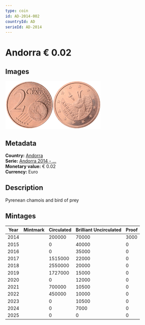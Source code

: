 ```yaml
---
type: coin
id: AD-2014-002
countryId: AD
serieId: AD-2014
---
```


# Andorra € 0.02

## Images

<img src="../../../Images/common-2007-002.webp" height="150" alt="Front image"><img src="Images/andorra-2014-002.webp" height="150" alt="Back image">

## Metadata

**Country:** [Andorra](../index.md)\
**Serie:** [Andorra 2014 - ...](index.md)\
**Monetary value:** € 0.02\
**Currency:** Euro

## Description

Pyrenean chamois and bird of prey

## Mintages

| Year | Mintmark | Circulated | Brilliant Uncirculated | Proof |
| ---- | -------- | ---------- | ---------------------- | ----- |
| 2014 |          | 200000     | 70000                  | 3000  |
| 2015 |          | 0          | 40000                  | 0     |
| 2016 |          | 0          | 35000                  | 0     |
| 2017 |          | 1515000    | 22000                  | 0     |
| 2018 |          | 2550000    | 20000                  | 0     |
| 2019 |          | 1727000    | 15000                  | 0     |
| 2020 |          | 0          | 12000                  | 0     |
| 2021 |          | 700000     | 10500                  | 0     |
| 2022 |          | 450000     | 10000                  | 0     |
| 2023 |          | 0          | 10500                  | 0     |
| 2024 |          | 0          | 7000                   | 0     |
| 2025 |          | 0          | 0                      | 0     |
